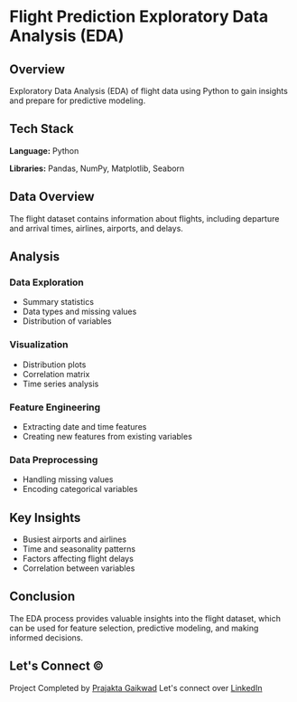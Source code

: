 # Flight Prediction Exploratory Data Analysis (EDA)

## Overview

Exploratory Data Analysis (EDA) of flight data using Python to gain insights and prepare for predictive modeling.

## Tech Stack

**Language:** Python

**Libraries:** Pandas, NumPy, Matplotlib, Seaborn

## Data Overview

The flight dataset contains information about flights, including departure and arrival times, airlines, airports, and delays.

## Analysis

### Data Exploration

- Summary statistics
- Data types and missing values
- Distribution of variables

### Visualization

- Distribution plots
- Correlation matrix
- Time series analysis

### Feature Engineering

- Extracting date and time features
- Creating new features from existing variables

### Data Preprocessing

- Handling missing values
- Encoding categorical variables

## Key Insights

- Busiest airports and airlines
- Time and seasonality patterns
- Factors affecting flight delays
- Correlation between variables

## Conclusion

The EDA process provides valuable insights into the flight dataset, which can be used for feature selection, predictive modeling, and making informed decisions.

## Let's Connect ©

Project Completed by [Prajakta Gaikwad](https://github.com/Gaikwadp629)
Let's connect over [LinkedIn](https://www.linkedin.com/in/prajakta-gaikwad-33b678198/)
